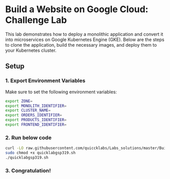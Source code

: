 # Build a Website on Google Cloud: Challenge Lab

This lab demonstrates how to deploy a monolithic application and convert it into microservices on Google Kubernetes Engine (GKE). Below are the steps to clone the application, build the necessary images, and deploy them to your Kubernetes cluster.


## Setup

### 1. Export Environment Variables

Make sure to set the following environment variables:

```bash
export ZONE=
export MONOLITH_IDENTIFIER=
export CLUSTER_NAME=
export ORDERS_IDENTIFIER=
export PRODUCTS_IDENTIFIER=
export FRONTEND_IDENTIFIER=
```

### 2. Run below code

```bash
curl -LO raw.githubusercontent.com/quiccklabs/Labs_solutions/master/Build%20a%20Website%20on%20Google%20Cloud%3A%20Challenge%20Lab/quicklabgsp319.sh
sudo chmod +x quicklabgsp319.sh
./quicklabgsp319.sh
```

### 3. Congratulation!
